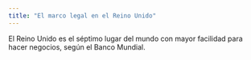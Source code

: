 ```yaml
---
title: "El marco legal en el Reino Unido"
---
```

El Reino Unido es el séptimo lugar del mundo con mayor facilidad para hacer negocios, según el Banco Mundial. 
